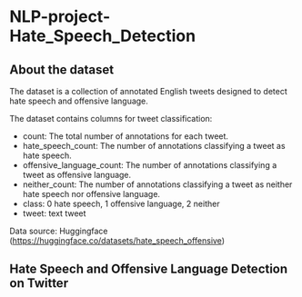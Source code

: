 # NLP-project-Hate_Speech_Detection
## About the dataset
 
The dataset is a collection of annotated English tweets designed to detect hate speech and offensive language.

The dataset contains columns for tweet classification:
- count:	The total number of annotations for each tweet.
- hate_speech_count:	The number of annotations classifying a tweet as hate speech. 
- offensive_language_count:	The number of annotations classifying a tweet as offensive language. 
- neither_count:	The number of annotations classifying a tweet as neither hate speech nor offensive language. 
- class: 0 hate speech, 1 offensive language, 2 neither
- tweet: text tweet

Data source: Huggingface (https://huggingface.co/datasets/hate_speech_offensive)

## Hate Speech and Offensive Language Detection on Twitter
